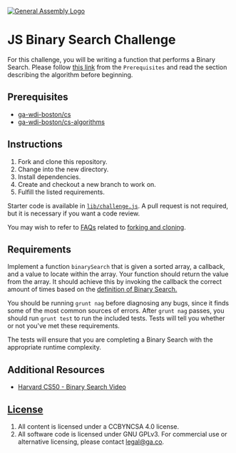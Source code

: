 [![General Assembly Logo](https://camo.githubusercontent.com/1a91b05b8f4d44b5bbfb83abac2b0996d8e26c92/687474703a2f2f692e696d6775722e636f6d2f6b6538555354712e706e67)](https://generalassemb.ly/education/web-development-immersive)

# JS Binary Search Challenge

For this challenge, you will be writing a function that performs a Binary
Search. Please follow [this link](https://git.generalassemb.ly/ga-wdi-boston/cs-algorithms#predicting-complexity) from the `Prerequisites` and read the section describing the algorithm before beginning.

## Prerequisites

- [ga-wdi-boston/cs](https://git.generalassemb.ly/ga-wdi-boston/cs)
- [ga-wdi-boston/cs-algorithms](https://git.generalassemb.ly/ga-wdi-boston/cs-algorithms)

## Instructions

1. Fork and clone this repository.
1. Change into the new directory.
1. Install dependencies.
1. Create and checkout a new branch to work on.
1. Fulfill the listed requirements.

Starter code is available in [`lib/challenge.js`](lib/challenge.js). A pull
request is not required, but it is necessary if you want a code review.

You may wish to refer to [FAQs](https://git.generalassemb.ly/ga-wdi-boston/meta/wiki/)
related to [forking and
cloning](https://git.generalassemb.ly/ga-wdi-boston/meta/wiki/ForkAndClone).

## Requirements

Implement a function `binarySearch` that is given a sorted array, a callback,
and a value to locate within the array. Your function should return the value
from the array. It should achieve this by invoking the callback the correct
amount of times based on the [definition of Binary Search.](https://git.generalassemb.ly/ga-wdi-boston/cs-algorithms#predicting-complexity)

You should be running `grunt nag` before diagnosing any bugs, since it finds
some of the most common sources of errors. After `grunt nag` passes, you should
run `grunt test` to run the included tests. Tests will tell you whether or not
you've met these requirements.

The tests will ensure that you are completing a Binary Search with the
appropriate runtime complexity.

## Additional Resources

- [Harvard CS50 - Binary Search Video](https://www.youtube.com/watch?v=5xlIPT1FRcA)

## [License](LICENSE)

1. All content is licensed under a CC­BY­NC­SA 4.0 license.
1. All software code is licensed under GNU GPLv3. For commercial use or
    alternative licensing, please contact legal@ga.co.
